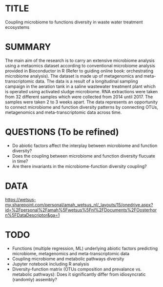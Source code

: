# TITLE
Coupling microbiome to functions diversity in waste water treatment ecosystems
  
# SUMMARY
The main aim of the research is to carry an extensive microbiome analysis using a metaomics dataset according to conventional microbiome analysis provided in Bioconductor in R (Refer to guiding online book: orchestrating microbiome analysis). The dataset is made up of metagenomics and meta-transcriptomic data. The data is a result of a longitudinal sampling campaign in the aeration tank in a saline wastewater treatment plant which is operated using activated sludge microbiome. RNA extractions were taken from 32 different samples which were collected from 2014 until 2017. The samples were taken 2 to 3 weeks apart. The data represents an opportunity to connect microbiome and function diversity patterns by connecting OTUs, metagenomics and meta-transcriptomic data across time.

# QUESTIONS (To be refined)
  * Do abiotic factors affect the interplay between microbiome and function diversity? 
  * Does the coupling between microbiome and function diversity flucuate in time?
  * Are there invariants in the microbiome-function diversity coupling? 

# DATA
https://wetsus-my.sharepoint.com/personal/amah_wetsus_nl/_layouts/15/onedrive.aspx?id=%2Fpersonal%2Famah%5Fwetsus%5Fnl%2FDocuments%2FOosterhorn%5FDataDescriptor&ga=1

# TODO
  * Functions (multiple regression, ML) underlying abiotic factors predicting microbiome, metagenomics and meta-transcriptomic data
  * Coupling microbiome and metabolic pathways diversity
  * Jupyter notebook including R analysis
  * Diversity-function matrix (OTUs composition and prevalance vs. metabolic pathways): Does it significantly differ from idiosyncratic (randomly) assembly?
